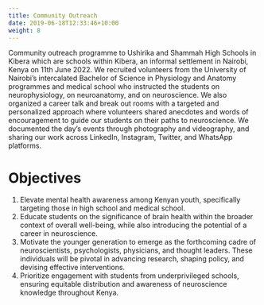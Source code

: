 ```yaml
---
title: Community Outreach
date: 2019-06-18T12:33:46+10:00
weight: 8
---
```


Community outreach programme to Ushirika and Shammah High Schools in Kibera which are schools within Kibera, an informal settlement in Nairobi, Kenya on 11th June 2022. We recruited volunteers from the University of Nairobi’s intercalated Bachelor of Science in Physiology and Anatomy programmes and medical school who instructed the students on neurophysiology, on neuroanatomy, and on neuroscience. We also organized a career talk and break out rooms with a targeted and personalized approach where volunteers shared anecdotes and words of encouragement to guide our students on their paths to neuroscience. We documented the day’s events through photography and videography, and sharing our work across LinkedIn, Instagram, Twitter, and WhatsApp platforms.



# Objectives

1. Elevate mental health awareness among Kenyan youth, specifically targeting those in high school and medical school.
2. Educate students on the significance of brain health within the broader context of overall well-being, while also introducing the potential of a career in neuroscience.
3. Motivate the younger generation to emerge as the forthcoming cadre of neuroscientists, psychologists, physicians, and thought leaders. These individuals will be pivotal in advancing research, shaping policy, and devising effective interventions.
4. Prioritize engagement with students from underprivileged schools, ensuring equitable distribution and awareness of neuroscience knowledge throughout Kenya.
